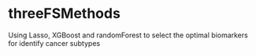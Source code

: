 # threeFSMethods
Using Lasso, XGBoost and randomForest to select the optimal biomarkers for identify cancer subtypes
